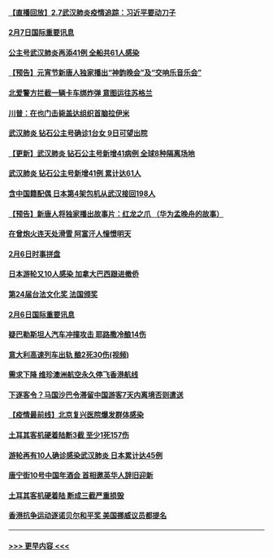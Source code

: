 #### [【直播回放】2.7武汉肺炎疫情追踪：习近平要动刀子](../pages/prog202/a102771649.md?t=02072322) 
#### [2月7日国际重要讯息](../pages/prog202/a102771747.md?t=02072322) 
#### [公主号武汉肺炎再添41例 全船共61人感染](../pages/prog202/a102771703.md?t=02072322) 
#### [【预告】元宵节新唐人独家播出“神韵晚会”及“交响乐音乐会”](../pages/prog202/a102767674.md?t=02072322) 
#### [北爱警方拦截一辆卡车绑炸弹 意图运往苏格兰](../pages/prog202/a102771609.md?t=02072322) 
#### [川普：在也门击毙盖达组织首脑拉伊米](../pages/prog202/a102771528.md?t=02072322) 
#### [武汉肺炎 钻石公主号确诊1台女 9日可望出院](../pages/prog202/a102771518.md?t=02072322) 
#### [【更新】武汉肺炎 钻石公主号新增41病例 全球8种隔离场地](../pages/prog202/a102770740.md?t=02072322) 
#### [武汉肺炎 钻石公主号新增41例 累计达61人](../pages/prog202/a102771486.md?t=02072322) 
#### [含中国籍配偶 日本第4架包机从武汉接回198人](../pages/prog202/a102771472.md?t=02072322) 
#### [【预告】新唐人将独家播出故事片：红龙之爪 （华为孟晚舟的故事）](../pages/prog202/a102767728.md?t=02072322) 
#### [在曾炮火连天处滑雪 阿富汗人憧憬明天](../pages/prog202/a102771290.md?t=02072322) 
#### [2月6日时事拼盘](../pages/prog202/a102771225.md?t=02072322) 
#### [日本游轮又10人感染 加拿大巴西跟进撤侨](../pages/prog202/a102771084.md?t=02072322) 
#### [第24届台法文化奖 法国颁奖](../pages/prog202/a102771032.md?t=02072322) 
#### [2月6日国际重要讯息](../pages/prog202/a102770794.md?t=02072322) 
#### [疑巴勒斯坦人汽车冲撞攻击 耶路撒冷酿14伤](../pages/prog202/a102770586.md?t=02072322) 
#### [意大利高速列车出轨 酿2死30伤(视频)](../pages/prog202/a102770762.md?t=02072322) 
#### [需求下降 维珍澳洲航空永久停飞香港航线](../pages/prog202/a102770751.md?t=02072322) 
#### [下逐客令？马国沙巴令滞留中国游客7天内离境否则遣送](../pages/prog202/a102770640.md?t=02072322) 
#### [【疫情最前线】北京复兴医院爆发群体感染](../pages/prog202/a102770602.md?t=02072322) 
#### [土耳其客机硬着陆断3截 至少1死157伤](../pages/prog202/a102770508.md?t=02072322) 
#### [游轮再有10人确诊感染武汉肺炎 日本累计达45例](../pages/prog202/a102770476.md?t=02072322) 
#### [唐宁街10号中国年酒会 首相邀英华人辞旧迎新](../pages/prog202/a102770458.md?t=02072322) 
#### [土耳其客机硬着陆 断成三截严重损毁](../pages/prog202/a102770239.md?t=02072322) 
#### [香港抗争运动逐诺贝尔和平奖 美国挪威议员都提名](../pages/prog202/a102770390.md?t=02072322) 

----
#### [ >>> 更早内容 <<< ](../indexes/prog202-earlier.md)
